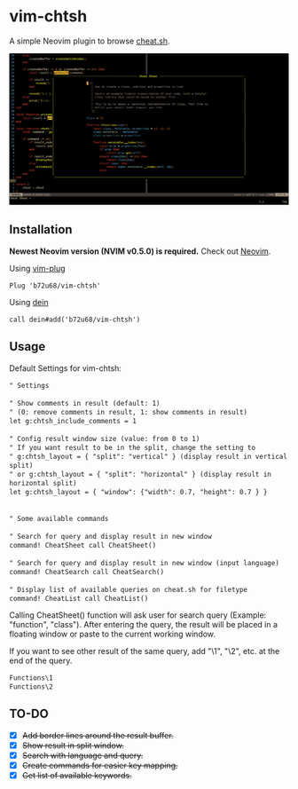 # vim-chtsh

A simple Neovim plugin to browse [cheat.sh](https://cheat.sh).

![Vim-chtsh Demo](vim-chtsh-demo.png)

## Installation

**Newest Neovim version (NVIM v0.5.0) is required.** Check out [Neovim](https://github.com/neovim/neovim).

Using [vim-plug](https://github.com/junegunn/vim-plug)

```viml
Plug 'b72u68/vim-chtsh'
```

Using [dein](https://github.com/Shougo/dein.vim)

```viml
call dein#add('b72u68/vim-chtsh')
```

## Usage

Default Settings for vim-chtsh:

```viml
" Settings

" Show comments in result (default: 1)
" (0: remove comments in result, 1: show comments in result)
let g:chtsh_include_comments = 1

" Config result window size (value: from 0 to 1)
" If you want result to be in the split, change the setting to
" g:chtsh_layout = { "split": "vertical" } (display result in vertical split)
" or g:chtsh_layout = { "split": "horizontal" } (display result in horizontal split)
let g:chtsh_layout = { "window": {"width": 0.7, "height": 0.7 } }


" Some available commands

" Search for query and display result in new window
command! CheatSheet call CheatSheet()

" Search for query and display result in new window (input language)
command! CheatSearch call CheatSearch()

" Display list of available queries on cheat.sh for filetype
command! CheatList call CheatList()
```

Calling CheatSheet() function will ask user for search query (Example: "function",
"class"). After entering the query, the result will be placed in a floating window
or paste to the current working window.

If you want to see other result of the same query, add "\1", "\2", etc.
at the end of the query.

```
Functions\1
Functions\2
```

## TO-DO

- [x] ~~Add border lines around the result buffer.~~
- [x] ~~Show result in split window.~~
- [x] ~~Search with language and query.~~
- [x] ~~Create commands for easier key mapping.~~
- [x] ~~Get list of available keywords.~~
